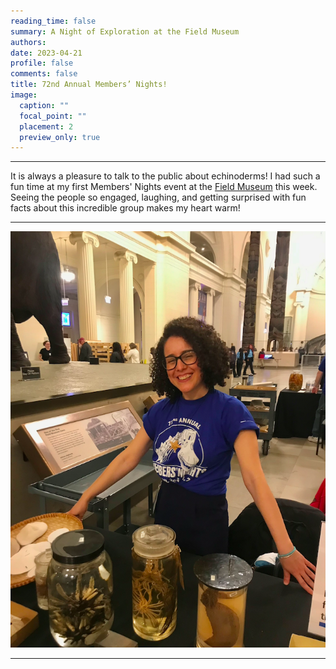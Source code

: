 ```yaml
--- 
reading_time: false
summary: A Night of Exploration at the Field Museum
authors:
date: 2023-04-21
profile: false
comments: false
title: 72nd Annual Members’ Nights! 
image:
  caption: ""
  focal_point: ""
  placement: 2
  preview_only: true
---
```

---
It is always a pleasure to talk to the public about echinoderms! I had such a fun time at my first Members' Nights event at the [Field Museum](https://www.fieldmuseum.org/) this week. Seeing the people so engaged, laughing, 
and getting surprised with fun facts about this incredible group makes my heart warm!

---
![member](https://raw.githubusercontent.com/rosanafcunha/website_rosanafcunha/master/content/post/membernght/featured.png "member")

---
